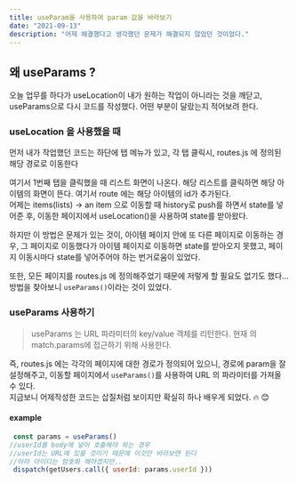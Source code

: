 ```yaml
---
title: useParam을 사용하여 param 값을 바라보기 
date: "2021-09-13"
description: "어제 해결했다고 생각했던 문제가 해결되지 않았던 것이었다."
---
```


## 왜 useParams ?

오늘 업무를 하다가 useLocation이 내가 원하는 작업이 아니라는 것을 깨닫고, 
useParams으로 다시 코드를 작성했다. 어떤 부분이 달랐는지 적어보려 한다.

### useLocation 을 사용했을 때
먼저 내가 작업했던 코드는 하단에 탭 메뉴가 있고, 각 탭 클릭시, routes.js 에 정의된 해당 경로로 이동한다 

여기서 1번째 탭을 클릭했을 때 리스트 화면이 나온다.
해당 리스트를 클릭하면 해당 아이템의 화면이 뜬다. 
여기서 route 에는 해당 아이템의 id가 추가된다.  
어제는 items(lists) -> an item 으로 이동할 때 history로 push를 하면서 state를 넣어준 후, 이동한 페이지에서 useLocation()을 사용하여 state를 받아왔다.  

하지만 이 방법은 문제가 있는 것이, 아이템 페이지 안에 또 다른 페이지로 이동하는 경우, 그 페이지로 이동했다가 아이템 페이지로 이동하면 state를 받아오지 못했고, 페이지 이동시마다 state를 넣어주어야 하는 번거로움이 있었다.

또한, 모든 페이지를 routes.js 에 정의해주었기 때문에 저렇게 할 필요도 없기도 했다... 
방법을 찾아보니 ```useParams()```이라는 것이 있었다.

### useParams 사용하기
> useParams 는 URL 파라미터의 key/value 객체를 리턴한다.
> 현재 <Route> 의 match.params에 접근하기 위해 사용한다.

즉, routes.js 에는 각각의 페이지에 대한 경로가 정의되어 있으니, 경로에 param을 잘 설정해주고,
이동할 페이지에서 ```useParams()```를 사용하여 URL 의 파라미터를 가져올 수 있다.  
지금보니 어제작성한 코드는 삽질처럼 보이지만 확실히 하나 배우게 되었다. :fire: :blush:

#### example 

```js
 const params = useParams() 
//userId를 body에 넣어 호출해야 하는 경우 
//userId는 URL에 있을 것이기 때문에 이것만 바라보면 된다 
//아마 아이디는 암호화 해야겠지만..
 dispatch(getUsers.call({ userId: params.userId }))

```

